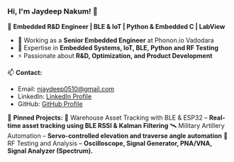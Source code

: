 ### Hi, I'm Jaydeep Nakum! 👋  
🚀 **Embedded R&D Engineer | BLE & IoT | Python & Embedded C | LabView**  

- 🔬 Working as a **Senior Embedded Engineer** at Phonon.io Vadodara  
- 🔧 Expertise in **Embedded Systems, IoT, BLE, Python and RF Testing**  
- ⚡ Passionate about **R&D, Optimization, and Product Development**  

📫 **Contact:**  
- Email: njaydeep0510@gmail.com  
- LinkedIn: [LinkedIn Profile](www.linkedin.com/in/jaydeep-nakum-36b913183)  
- GitHub: [GitHub Profile](https://github.com/jaydeep-nakum)  

📌 **Pinned Projects:**
🚀 Warehouse Asset Tracking with BLE & ESP32 – **Real-time asset tracking using BLE RSSI & Kalman Filtering**
🛰️ Military Artillery Automation – **Servo-controlled elevation and traverse angle automation**
📡 RF Testing and Analysis  – **Oscilloscope, Signal Generator, PNA/VNA, Signal Analyzer (Spectrum).**


